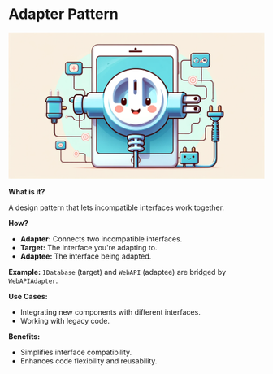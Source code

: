 
# Adapter Pattern

<p align="center">
  <img src="pics/adapter.png" alt="Adapter Pattern" />
</p>

**What is it?**

A design pattern that lets incompatible interfaces work together.

**How?**

- **Adapter:** Connects two incompatible interfaces.
- **Target:** The interface you're adapting to.
- **Adaptee:** The interface being adapted.

**Example:**
`IDatabase` (target) and `WebAPI` (adaptee) are bridged by `WebAPIAdapter`.

**Use Cases:**

- Integrating new components with different interfaces.
- Working with legacy code.

**Benefits:**

- Simplifies interface compatibility.
- Enhances code flexibility and reusability.
